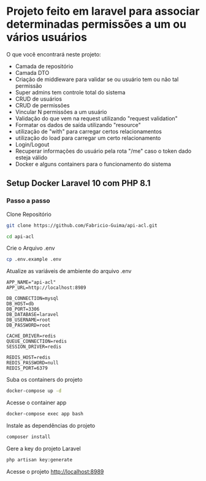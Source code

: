 # Projeto feito em laravel para associar determinadas permissões a um ou vários usuários
O que você encontrará neste projeto:
- Camada de repositório
- Camada DTO
- Criação de middleware para validar se ou usuário tem ou não tal permissão
- Super admins tem controle total do sistema
- CRUD de usuários
- CRUD de permissões
- Vincular N permissões a um usuário
- Validação do que vem na request utilizando "request validation"
- Formatar os dados de saída utilizando "resource"
- utilização de "with" para carregar certos relacionamentos
- utilização do load para carregar um certo relacionamento
- Login/Logout
- Recuperar informações do usuário pela rota "/me" caso o token dado esteja válido
- Docker e alguns containers para o funcionamento do sistema

## Setup Docker Laravel 10 com PHP 8.1

### Passo a passo

Clone Repositório

```sh
git clone https://github.com/Fabricio-Guima/api-acl.git
```

```sh
cd api-acl
```

Crie o Arquivo .env

```sh
cp .env.example .env
```

Atualize as variáveis de ambiente do arquivo .env

```dosini
APP_NAME="api-acl"
APP_URL=http://localhost:8989

DB_CONNECTION=mysql
DB_HOST=db
DB_PORT=3306
DB_DATABASE=laravel
DB_USERNAME=root
DB_PASSWORD=root

CACHE_DRIVER=redis
QUEUE_CONNECTION=redis
SESSION_DRIVER=redis

REDIS_HOST=redis
REDIS_PASSWORD=null
REDIS_PORT=6379
```

Suba os containers do projeto

```sh
docker-compose up -d
```

Acesse o container app

```sh
docker-compose exec app bash
```

Instale as dependências do projeto

```sh
composer install
```

Gere a key do projeto Laravel

```sh
php artisan key:generate
```

Acesse o projeto
[http://localhost:8989](http://localhost:8989)
